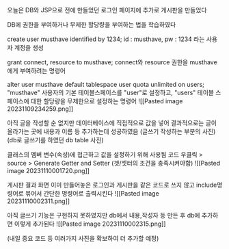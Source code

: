 
오늘은 DB와 JSP으로 전에 만들었던 로그인 페이지에 추가로 게시판을 만들었다

DB에 권한을 부여하거나 무제한 할당량을 부여하는 법을 학습하였다

create user musthave identified by 1234;
	id : musthave, pw : 1234 라는 사용자 계정을 생성

grant connect, resource to musthave;
	connect와 resource 권한을 musthave에게 부여하려는 명령어

alter user musthave default tablespace user quota unlimited on users;
	"musthave" 사용자의 기본 테이블스페이스를 "user"로 설정하고, "users" 테이블 스페이스에 대한 할당량을 무제한으로 설정하는 명령어
![[Pasted image 20231109234259.png]]

아직 글을 작성할 순 없지만 데이터베이스에 직접적으로 값을 넣어 결과적으로는 글이 올라가는 곳에 내용과 이름 등 추가하는데 성공하였음
(글쓰기 작성하는 부분의 사진)
(db로 글쓰기를 하였던 db table 사진)



클래스의 멤버 변수(속성)에 접근하고 값을 설정하기 위해 사용됨
 코드 우클릭 > source > Generate Getter and Setter (겟/셋터의 조건을 충족시켜야함)
![[Pasted image 20231110001720.png]]


게시판 결과 화면
 이미 만들어놓은 로그인과 게시판을
같은 코드로 쓰지 않고 include명령어로 묶어서 간단한 명령어로 출력시킨다
![[Pasted image 20231110002311.png]]

아직 글쓰기 기능은 구현하지 못하였지만 db에서 내용,작성자 등 만든 후 db에 추가하면 
이렇게 추가된다
![[Pasted image 20231110002315.png]]

(내일 중요 코드 등 여러가지 사진을 확보하여 더 추가할 예정)